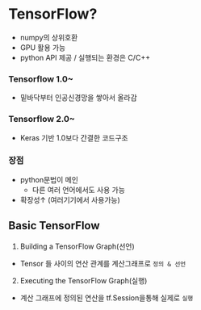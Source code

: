  # TensorFlow?

 - numpy의 상위호환
 - GPU 활용 가능
 - python API 제공 / 실행되는 환경은 C/C++

### Tensorflow 1.0~
- 밑바닥부터 인공신경망을 쌓아서 올라감

### Tensorflow 2.0~
- Keras 기반 1.0보다 간결한 코드구조

### 장점

- python문법이 메인
  - 다른 여러 언어에서도 사용 가능
- 확장성↑ (여러기기에서 사용가능)

## Basic TensorFlow
1. Building a TensorFlow Graph(선언)
- Tensor 들 사이의 연산 관계를 계산그래프로 `정의 & 선언`
2. Executing the TensorFlow Graph(실행)
- 계산 그래프에 정의된 연산을 tf.Session을통해 실제로 `실행`

